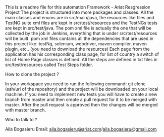 This is a readme file for this automation Framework - Ariat Resgression Project 
The project is structured into more packages and classes. All the main classes and enums are in src/main/java, the resources like files and TestNG suite xml files are kept in src/test/resources
and the TestNGs tests are kept in src/test/java.
The pom xml file is actually the one that will be collected by the job in Jenkins, everything that is under src/test/resources will be built.
pom xml files contains all the dependencies that are used in this project like: testNg, selenium, webdriver, maven compiler, maven plugin, etc.. (you need to download the resources)
Each page from the application has his corresponding class page, for list of country a switch of list of Home Page classes is defined.
All the steps are defined in txt files in src/test/resources called Test Steps folder.

How to clone the project ?

In your workspace you need to run the following command: 
git clone (ssh/url of the repository) and the project will be downloaded on your local machine.
If you need to implement new tests you will have to create a new branch from master and then create a pull request for it to be merged with master.
After the pull request is approved then the changes will be merged with master branch.

Who to talk to ?

Aila Bogasieru
Email: 
aila.bogasieru@ariat.com/aila.bogasieru@gmail.com
